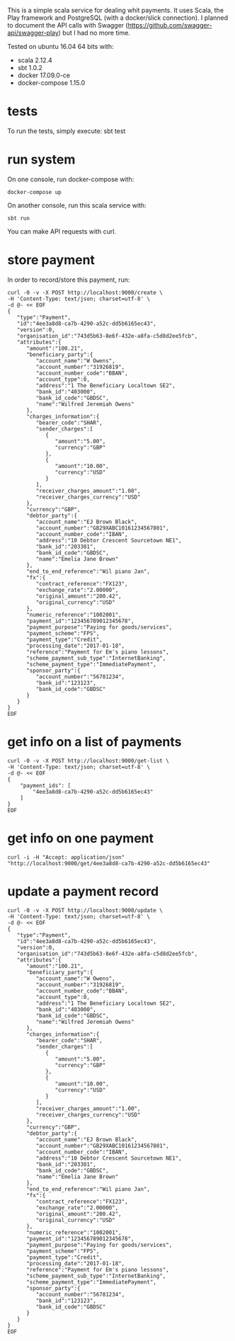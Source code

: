 This is a simple scala service for dealing whit payments. It uses Scala, the Play framework and PostgreSQL (with a docker/slick connection). I planned to document the API calls with Swagger (https://github.com/swagger-api/swagger-play) but I had no more time.

Tested on ubuntu 16.04 64 bits with:

 * scala 2.12.4
 * sbt 1.0.2
 * docker 17.09.0-ce 
 * docker-compose 1.15.0

# tests

To run the tests, simply execute:
    sbt test

# run system

On one console, run docker-compose with:

    docker-compose up

On another console, run this scala service with:

    sbt run

You can make API requests with curl.

# store payment

In order to record/store this payment, run:

    curl -0 -v -X POST http://localhost:9000/create \
    -H 'Content-Type: text/json; charset=utf-8' \
    -d @- << EOF
    {
       "type":"Payment",
       "id":"4ee3a8d8-ca7b-4290-a52c-dd5b6165ec43",
       "version":0,
       "organisation_id":"743d5b63-8e6f-432e-a8fa-c5d8d2ee5fcb",
       "attributes":{
          "amount":"100.21",
          "beneficiary_party":{
             "account_name":"W Owens",
             "account_number":"31926819",
             "account_number_code":"BBAN",
             "account_type":0,
             "address":"1 The Beneficiary Localtown SE2",
             "bank_id":"403000",
             "bank_id_code":"GBDSC",
             "name":"Wilfred Jeremiah Owens"
          },
          "charges_information":{
             "bearer_code":"SHAR",
             "sender_charges":[
                {
                   "amount":"5.00",
                   "currency":"GBP"
                },
                {
                   "amount":"10.00",
                   "currency":"USD"
                }
             ],
             "receiver_charges_amount":"1.00",
             "receiver_charges_currency":"USD"
          },
          "currency":"GBP",
          "debtor_party":{
             "account_name":"EJ Brown Black",
             "account_number":"GB29XABC10161234567801",
             "account_number_code":"IBAN",
             "address":"10 Debtor Crescent Sourcetown NE1",
             "bank_id":"203301",
             "bank_id_code":"GBDSC",
             "name":"Emelia Jane Brown"
          },
          "end_to_end_reference":"Wil piano Jan",
          "fx":{
             "contract_reference":"FX123",
             "exchange_rate":"2.00000",
             "original_amount":"200.42",
             "original_currency":"USD"
          },
          "numeric_reference":"1002001",
          "payment_id":"123456789012345678",
          "payment_purpose":"Paying for goods/services",
          "payment_scheme":"FPS",
          "payment_type":"Credit",
          "processing_date":"2017-01-18",
          "reference":"Payment for Em's piano lessons",
          "scheme_payment_sub_type":"InternetBanking",
          "scheme_payment_type":"ImmediatePayment",
          "sponsor_party":{
             "account_number":"56781234",
             "bank_id":"123123",
             "bank_id_code":"GBDSC"
          }
       }
    }
    EOF
    

# get info on a list of payments

    curl -0 -v -X POST http://localhost:9000/get-list \
    -H 'Content-Type: text/json; charset=utf-8' \
    -d @- << EOF
    {
        "payment_ids": [
            "4ee3a8d8-ca7b-4290-a52c-dd5b6165ec43"
        ]
    }
    EOF
    

# get info on one payment

    curl -i -H "Accept: application/json" "http://localhost:9000/get/4ee3a8d8-ca7b-4290-a52c-dd5b6165ec43"

# update a payment record

    curl -0 -v -X POST http://localhost:9000/update \
    -H 'Content-Type: text/json; charset=utf-8' \
    -d @- << EOF
    {
       "type":"Payment",
       "id":"4ee3a8d8-ca7b-4290-a52c-dd5b6165ec43",
       "version":0,
       "organisation_id":"743d5b63-8e6f-432e-a8fa-c5d8d2ee5fcb",
       "attributes":{
          "amount":"100.21",
          "beneficiary_party":{
             "account_name":"W Owens",
             "account_number":"31926819",
             "account_number_code":"BBAN",
             "account_type":0,
             "address":"1 The Beneficiary Localtown SE2",
             "bank_id":"403000",
             "bank_id_code":"GBDSC",
             "name":"Wilfred Jeremiah Owens"
          },
          "charges_information":{
             "bearer_code":"SHAR",
             "sender_charges":[
                {
                   "amount":"5.00",
                   "currency":"GBP"
                },
                {
                   "amount":"10.00",
                   "currency":"USD"
                }
             ],
             "receiver_charges_amount":"1.00",
             "receiver_charges_currency":"USD"
          },
          "currency":"GBP",
          "debtor_party":{
             "account_name":"EJ Brown Black",
             "account_number":"GB29XABC10161234567801",
             "account_number_code":"IBAN",
             "address":"10 Debtor Crescent Sourcetown NE1",
             "bank_id":"203301",
             "bank_id_code":"GBDSC",
             "name":"Emelia Jane Brown"
          },
          "end_to_end_reference":"Wil piano Jan",
          "fx":{
             "contract_reference":"FX123",
             "exchange_rate":"2.00000",
             "original_amount":"200.42",
             "original_currency":"USD"
          },
          "numeric_reference":"1002001",
          "payment_id":"123456789012345678",
          "payment_purpose":"Paying for goods/services",
          "payment_scheme":"FPS",
          "payment_type":"Credit",
          "processing_date":"2017-01-18",
          "reference":"Payment for Em's piano lessons",
          "scheme_payment_sub_type":"InternetBanking",
          "scheme_payment_type":"ImmediatePayment",
          "sponsor_party":{
             "account_number":"56781234",
             "bank_id":"123123",
             "bank_id_code":"GBDSC"
          }
       }
    }
    EOF

